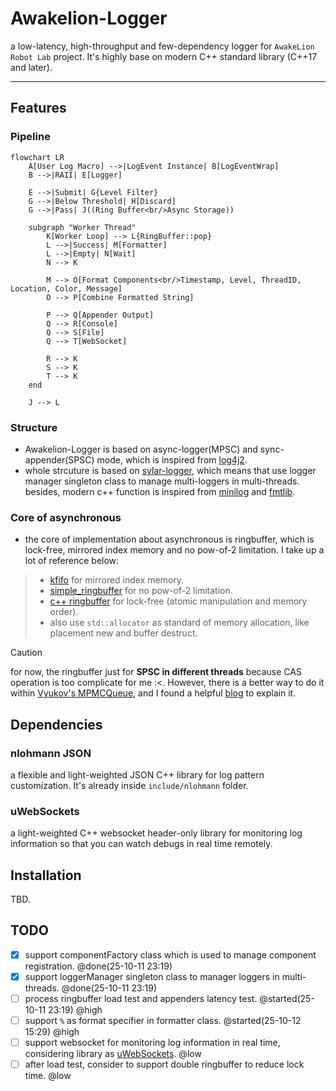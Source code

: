 # Awakelion-Logger

a low-latency, high-throughput and few-dependency logger for `AwakeLion Robot Lab` project. It's highly base on modern C++ standard library (C++17 and later).

---

## Features

### Pipeline

```mermaid
flowchart LR
    A[User Log Macro] -->|LogEvent Instance| B[LogEventWrap]
    B -->|RAII| E[Logger]

    E -->|Submit| G{Level Filter}
    G -->|Below Threshold| H[Discard]
    G -->|Pass| J((Ring Buffer<br/>Async Storage))

    subgraph "Worker Thread"
        K[Worker Loop] --> L{RingBuffer::pop}
        L -->|Success| M[Formatter]
        L -->|Empty| N[Wait]
        N --> K

        M --> O[Format Components<br/>Timestamp, Level, ThreadID, Location, Color, Message]
        O --> P[Combine Formatted String]

        P --> Q[Appender Output]
        Q --> R[Console]
        Q --> S[File]
        Q --> T[WebSocket]

        R --> K
        S --> K
        T --> K
    end

    J --> L
```

### Structure

* Awakelion-Logger is based on async-logger(MPSC) and sync-appender(SPSC) mode, which is inspired from [log4j2](https://logging.apache.org/log4j/2.12.x/).
* whole strcuture is based on [sylar-logger](https://github.com/sylar-yin/sylar/blob/master/sylar%2Flog.h), which means that use logger manager singleton class to manage multi-loggers in multi-threads. besides, modern c++ function is inspired from [minilog](https://github.com/archibate/minilog) and [fmtlib](https://github.com/fmtlib).

### Core of asynchronous

* the core of implementation about asynchronous is ringbuffer, which is lock-free, mirrored index memory and no pow-of-2 limitation. I take up a lot of reference below:

> * [kfifo](https://git.kernel.org/pub/scm/linux/kernel/git/stable/linux.git/tree/lib/kfifo.c) for mirrored index memory.
> * [simple_ringbuffer](https://github.com/bobwenstudy/simple_ringbuffer) for no pow-of-2 limitation.
> * [c++ ringbuffer](https://b23.tv/W79kaS4) for lock-free (atomic manipulation and memory order).
> * also use `std::allocator` as standard of memory allocation, like placement new and buffer destruct.

> [!CAUTION]
> for now, the ringbuffer just for **SPSC in different threads** because CAS operation is too complicate for me :<. However, there is a better way to do it within [Vyukov&#39;s MPMCQueue](https://www.1024cores.net/home/lock-free-algorithms/queues/bounded-mpmc-queue), and I found a helpful [blog](https://int08h.com/post/ode-to-a-vyukov-queue/) to explain it.

## Dependencies

### nlohmann JSON

a flexible and light-weighted JSON C++ library for log pattern customization. It's already inside `include/nlohmann` folder.

### uWebSockets

a light-weighted C++ websocket header-only library for monitoring log information so that you can watch debugs in real time remotely.

## Installation

TBD.

## TODO

- [X] support componentFactory class which is used to manage component registration. @done(25-10-11 23:19)
- [X] support loggerManager singleton class to manager loggers in multi-threads. @done(25-10-11 23:19)
- [ ] process ringbuffer load test and appenders latency test. @started(25-10-11 23:19) @high
- [ ] support `%` as format specifier in formatter class. @started(25-10-12 15:29) @high
- [ ] support websocket for monitoring log information in real time, considering library as [uWebSockets](https://github.com/uNetworking/uWebSockets). @low
- [ ] after load test, consider to support double ringbuffer to reduce lock time. @low
